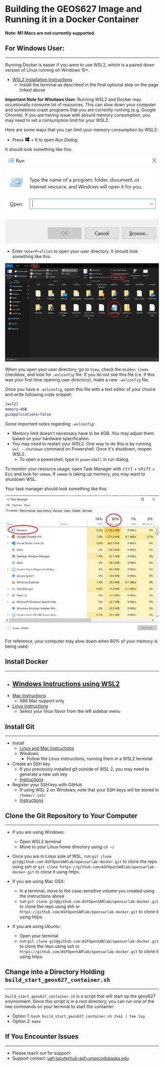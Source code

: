 # Building the GEOS627 Image and Running it in a Docker Container

**Note: M1 Macs are not currently supported.**

## For Windows User:
---
Running Docker is easier if you were to use WSL2, which is a paired down version of Linux running on Windows 10+.

- [WSL2 Installation Instructions](https://docs.microsoft.com/en-us/windows/wsl/install)
    - Install the terminal as described in the final optional step on the page linked above

**Important Note for Windows User**:
Running WSL2 and Docker may occasionally consume lot of resources. This can slow down your computer and sometimes crash programs that you are currently running (e.g. Google Chrome). If you are having issue with absurd memory consumption, you may need to set a consumption limit for your WSL2. 

Here are some ways that you can limit your memory consumption by WSL2:

- Press <kbd>![Windows Key](img/winkey.png)</kbd> + <kbd>R</kbd> to open *Run Dialog*.

It should look something like this:

![run dialog](img/run_dialog.PNG)

- Enter `%UserProfile%` to open your user directory. It should look something like this:

![user dir](img/user_dir.png)

When you open your user directory, go to `View`, check the `Hidden items` checkbox, and look for `.wslconfig` file. If you do not see this file (i.e. if this was your first time opening user directory), make a new `.wslconfig` file.

Once you have a `.wslconfig`, open this file with a text editor of your choice and write following code snippet:

``` bash
[wsl2]
memory=4GB
guiApplications=false
```

*Some important notes regarding `.wslconfig`:*
- Memory limit doesn't necessary have to be 4GB. You may adjust them based on your hardware specification.
- You may need to restart your WSL2. One way to do this is by running `wsl --shutdown` command on Powershell. Once it's shutdown, reopen WSL2.
    - To open a powershell, type in `powershell` in run dialog.


To monitor your resource usage, open Task Manager with <kbd>ctrl</kbd> + <kbd>shift</kbd> + <kbd>Esc</kbd> and look for `vmmem`. If `vmmem` is taking up memory, you may want to shutdown WSL.

Your task manager should look something like this:

![task manager](img/task_mngr.PNG)

For reference, your computer may slow down when 80% of your memory is being used.

## Install Docker
---
- [Windows Instructions using WSL2](https://docs.docker.com/desktop/windows/install/)
    - 
- [Mac Instructions](https://docs.docker.com/desktop/mac/install/)
    - X86 Mac support only
- [Linux instructions](https://docs.docker.com/engine/install/ubuntu/)
    - Select your linux flavor from the left sidebar menu

## Install Git
---
- Install
    - [Linux and Mac Instructions](https://git-scm.com/book/en/v2/Getting-Started-Installing-Git)
    - Windows
        - Follow the Linux instructions, running them in a WSL2 terminal
- Create an SSH key
    - If you previously installed git outside of WSL 2, you may need to generate a new ssh key
    - [Instructions](https://docs.github.com/en/authentication/connecting-to-github-with-ssh/generating-a-new-ssh-key-and-adding-it-to-the-ssh-agent)
- Register your SSH key with GitHub
    - If using WSL 2 on Windows, note that your SSH keys will be stored in `/home//.ssh/`
    - [Instructions](https://docs.github.com/en/authentication/connecting-to-github-with-ssh/adding-a-new-ssh-key-to-your-github-account)


## Clone the Git Repository to Your Computer
---
- If you are using Windows:
    - Open WSL2 terminal
    - Move to your Linux home directory using `cd ~/`
- Once you are in Linux side of WSL, run `git clone git@github.com:ASFOpenSARlab/opensarlab-docker.git` to clone the repo using ssh or `git clone https://github.com/ASFOpenSARlab/opensarlab-docker.git` to clone it using https.

- If you are using Mac OSX:
    - In a terminal, move to the case-sensitive volume you created using the instructions above
    - run `git clone git@github.com:ASFOpenSARlab/opensarlab-docker.git` to clone the repo using shh or `https://github.com/ASFOpenSARlab/opensarlab-docker.git` to clone it using https.

- If you are using Ubuntu:
    - Open your terminal
    - run `git clone git@github.com:ASFOpenSARlab/opensarlab-docker.git` to clone the repo using ssh or `https://github.com/ASFOpenSARlab/opensarlab-docker.git` to clone it using https.


## Change into a Directory Holding `build_start_geos627_container.sh`
---
`build_start_geos627_container.sh` is a script that will start up the geos627 environment. Since this script is in a root directory, you can run one of the two commands on your terminal to start the container:

- Option 1: `bash build_start_geos627_container.sh 2>&1 | tee log` 
- Option 2: `make`

## If You Encounter Issues
---
- Please reach out for support
- Support contact: [uaf-jupyterhub-asf+unavco@alaska.edu](uaf-jupyterhub-asf+unavco@alaska.edu)
